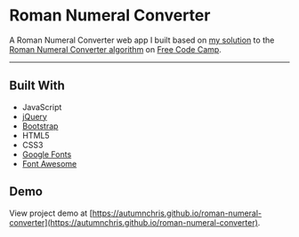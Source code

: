 # Roman Numeral Converter

A Roman Numeral Converter web app I built based on [my solution](https://github.com/autumnchris/free-code-camp-algorithms/blob/master/intermediate-algorithms/roman-numeral-converter.js) to the [Roman Numeral Converter algorithm](https://www.freecodecamp.org/challenges/roman-numeral-converter) on [Free Code Camp](https://www.freecodecamp.org).

---

## Built With
* JavaScript
* [jQuery](https://jquery.com)
* [Bootstrap](https://getbootstrap.com)
* HTML5
* CSS3
* [Google Fonts](https://fonts.google.com)
* [Font Awesome](https://fontawesome.com)

## Demo

View project demo at [https://autumnchris.github.io/roman-numeral-converter](https://autumnchris.github.io/roman-numeral-converter).
